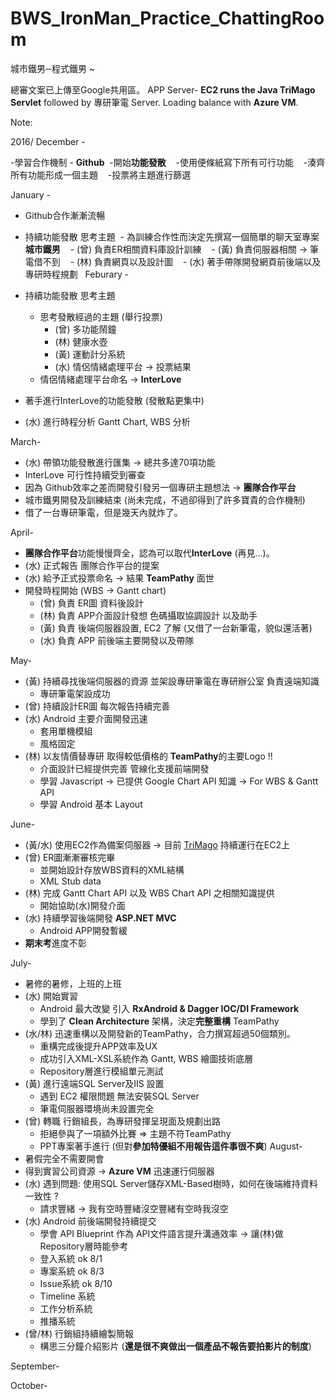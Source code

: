 # BWS_IronMan_Practice_ChattingRoom
城市鐵男─程式鐵男 ~


總審文案已上傳至Google共用區。
APP Server- **EC2 runs the Java TriMago Servlet** followed by 專研筆電 Server. Loading balance with **Azure VM**.


Note:

2016/
December - 

  -學習合作機制 - **Github**
  -開始**功能發散** 
    -使用便條紙寫下所有可行功能 
    -湊齊所有功能形成一個主題
    -投票將主題進行篩選 

January -  

  - Github合作漸漸流暢 
  - 持續功能發散 思考主題
  - 為訓練合作性而決定先撰寫一個簡單的聊天室專案 **城市鐵男** 
    - (曾) 負責ER相關資料庫設計訓練
    - (黃) 負責伺服器相關 -> 筆電借不到 
    - (林) 負責網頁以及設計圖 
    - (水) 著手帶隊開發網頁前後端以及專研時程規劃 
  
Feburary -

  - 持續功能發散 思考主題
    - 思考發散經過的主題 (舉行投票)
      - (曾) 多功能鬧鐘
      - (林) 健康水壺
      - (黃) 運動計分系統
      - (水) 情侶情緒處理平台  ->  投票結果
    - 情侶情緒處理平台命名 -> **InterLove**
  - 著手進行InterLove的功能發散 (發散點更集中)    
  -  (水) 進行時程分析 Gantt Chart, WBS 分析

March-

  - (水) 帶領功能發散進行匯集 -> 總共多達70項功能
  - InterLove 可行性持續受到審查
  - 因為 Github效率之差而開發引發另一個專研主題想法 -> **團隊合作平台**
  - 城市鐵男開發及訓練結束 (尚未完成，不過卻得到了許多寶貴的合作機制)
  - 借了一台專研筆電，但是幾天內就炸了。

April-

  - **團隊合作平台**功能慢慢齊全，認為可以取代**InterLove** (再見...)。
  - (水) 正式報告 團隊合作平台的提案
  - (水) 給予正式投票命名 -> 結果 **TeamPathy** 面世
  - 開發時程開始 (WBS -> Gantt chart)
    - (曾) 負責 ER圖 資料後設計
    - (林) 負責 APP介面設計發想 色碼攝取協調設計 以及助手
    - (黃) 負責 後端伺服器設置, EC2 了解 (又借了一台新筆電，貌似還活著)
    - (水) 負責 APP 前後端主要開發以及帶隊

May-
  - (黃) 持續尋找後端伺服器的資源 並架設專研筆電在專研辦公室 負責遠端知識
    -  專研筆電架設成功 
  - (曾) 持續設計ER圖 每次報告持續完善
  - (水) Android 主要介面開發迅速
    - 套用單機模組
    - 風格固定
  - (林) 以友情價替專研 取得較低價格的 **TeamPathy**的主要Logo !!
    - 介面設計已經提供完善 管線化支援前端開發
    - 學習 Javascript -> 已提供 Google Chart API 知識 -> For WBS & Gantt API 
    - 學習 Android 基本 Layout

June-
  - (黃/水) 使用EC2作為備案伺服器 -> 目前 [TriMago](teampathy.tk:8080/TriMago) 持續運行在EC2上 
  - (曾) ER圖漸漸審核完畢
    - 並開始設計存放WBS資料的XML結構
    - XML Stub data
  - (林) 完成 Gantt Chart API 以及 WBS Chart API 之相關知識提供
    - 開始協助(水)開發介面
  - (水) 持續學習後端開發 **ASP.NET MVC** 
    - Android APP開發暫緩
  - **期末考**進度不彰

July-
  - 暑修的暑修，上班的上班
  - (水) 開始實習
    - Android 最大改變 引入 **RxAndroid & Dagger IOC/DI Framework**
    - 學到了 **Clean Architecture** 架構，決定**完整重構** TeamPathy
  - (水/林) 迅速重構以及開發新的TeamPathy，合力撰寫超過50個類別。
    - 重構完成後提升APP效率及UX
    - 成功引入XML-XSL系統作為 Gantt, WBS 繪圖技術底層
    - Repository層進行模組單元測試  
  - (黃) 進行遠端SQL Server及IIS 設置
    - 遇到 EC2 權限問題 無法安裝SQL Server
    - 筆電伺服器環境尚未設置完全
  - (曾) 轉職 行銷組長，為專研發揮呈現面及規劃出路
    - 拒絕參與了一項額外比賽 => 主題不符TeamPathy
    - PPT專案著手進行 (但對**參加特優組不用報告這件事很不爽**)
August-
  - 暑假完全不需要開會
  - 得到實習公司資源 -> **Azure VM**  迅速運行伺服器
  - (水) 遇到問題: 使用SQL Server儲存XML-Based樹時，如何在後端維持資料一致性 ?
    - 請求豐緒 -> 我有空時豐緒沒空豐緒有空時我沒空
  - (水) Android 前後端開發持續提交
    - 學會 API Blueprint 作為 API文件語言提升溝通效率 -> 讓(林)做Repository層時能參考
    - 登入系統 ok 8/1 
    - 專案系統 ok 8/3
    - Issue系統 ok 8/10
    - Timeline 系統 
    - 工作分析系統 
    - 推播系統
  - (曾/林) 行銷組持續繪製簡報
    - 構思三分鐘介紹影片 (**還是很不爽做出一個產品不報告要拍影片的制度**)

September-

October-
